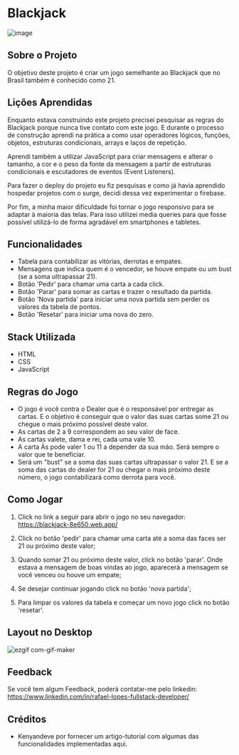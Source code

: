 
# Blackjack
![image](https://user-images.githubusercontent.com/99361183/189686366-5a88100c-1514-4baf-a5ad-6a6e61e5159e.png)


## Sobre o Projeto

O objetivo deste projeto é criar um jogo semelhante ao Blackjack que no Brasil também é conhecido como 21. 



## Lições Aprendidas

Enquanto estava construindo este projeto precisei pesquisar as regras do Blackjack porque nunca tive contato
com este jogo. E durante o processo de construção aprendi na prática a como usar operadores lógicos, funções, objetos,
estruturas condicionais, arrays e laços de repetição. 

Aprendi também a utilizar JavaScript para criar mensagens e alterar o tamanho, a cor e o peso da fonte da mensagem a partir de
estruturas condicionais e escutadores de eventos (Event Listeners). 

Para fazer o deploy do projeto eu fiz pesquisas e como já havia aprendido hospedar projetos com o surge, decidi dessa vez experimentar o firebase.

Por fim, a minha maior dificuldade foi tornar o jogo responsivo para se adaptar à maioria das telas.
Para isso utilizei media queries para que fosse possível utilizá-lo de forma agradável em smartphones e tabletes.
## Funcionalidades

- Tabela para contabilizar as vitórias, derrotas e empates.
- Mensagens que indica quem é o vencedor, se houve empate ou um bust (se a soma ultrapassar 21). 
- Botão 'Pedir' para chamar uma carta a cada click. 
- Botão 'Parar' para somar as cartas e trazer o resultado da partida. 
- Botão 'Nova partida' para iniciar uma nova partida sem perder os valores da tabela de pontos. 
- Botão 'Resetar' para iniciar uma nova do zero. 



## Stack Utilizada

+ HTML
+ CSS
+ JavaScript


## Regras do Jogo

+ O jogo é você contra o Dealer que é o responsável por entregar as cartas. E o objetivo é conseguir que o valor das suas cartas some 21 ou chegue o mais próximo possível deste valor.
+ As cartas de 2 a 9 correspondem ao seu valor de face.
+ As cartas valete, dama e rei, cada uma vale 10.
+ A carta Às pode valer 1 ou 11 a depender da sua mão. Será sempre o valor que te beneficiar.
+ Será um "bust" se a soma das suas cartas ultrapassar o valor 21. E se a soma das cartas do dealer for 21 ou chegar o mais próximo deste número, o jogo contabilizará como derrota para você.
## Como Jogar

1) Click no link a seguir para abrir o jogo no seu navegador:
https://blackjack-8e650.web.app/

2) Click no botão 'pedir' para chamar uma carta até a soma das faces ser 21 ou próximo deste valor;
3) Quando somar 21 ou próximo deste valor, click no botão 'parar'. Onde estava a mensagem de boas vindas ao jogo, aparecerá a mensagem se você venceu ou houve um empate;
4) Se desejar continuar jogando click no botão 'nova partida';
5) Para limpar os valores da tabela e começar um novo jogo click no botão 'resetar'.

## Layout no Desktop
![ezgif com-gif-maker](https://user-images.githubusercontent.com/99361183/189690599-72f05fee-5f9e-41d6-870d-b6f8e3b0fe16.gif)


## Feedback

Se você tem algum Feedback, poderá contatar-me pelo linkedin: https://www.linkedin.com/in/rafael-lopes-fullstack-developer/


## Créditos

+ Kenyandeve por fornecer um artigo-tutorial com algumas das funcionalidades implementadas aqui.
